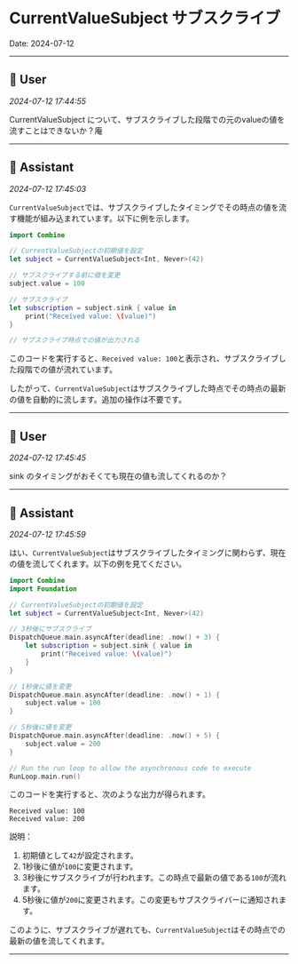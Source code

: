 # CurrentValueSubject サブスクライブ

Date: 2024-07-12

---

## 👤 User
*2024-07-12 17:44:55*

CurrentValueSubject について、サブスクライブした段階での元のvalueの値を流すことはできないか？庵

---

## 🤖 Assistant
*2024-07-12 17:45:03*

`CurrentValueSubject`では、サブスクライブしたタイミングでその時点の値を流す機能が組み込まれています。以下に例を示します。

```swift
import Combine

// CurrentValueSubjectの初期値を設定
let subject = CurrentValueSubject<Int, Never>(42)

// サブスクライブする前に値を変更
subject.value = 100

// サブスクライブ
let subscription = subject.sink { value in
    print("Received value: \(value)")
}

// サブスクライブ時点での値が出力される
```

このコードを実行すると、`Received value: 100`と表示され、サブスクライブした段階での値が流れています。

したがって、`CurrentValueSubject`はサブスクライブした時点でその時点の最新の値を自動的に流します。追加の操作は不要です。

---

## 👤 User
*2024-07-12 17:45:45*

sink のタイミングがおそくても現在の値も流してくれるのか？

---

## 🤖 Assistant
*2024-07-12 17:45:59*

はい、`CurrentValueSubject`はサブスクライブしたタイミングに関わらず、現在の値を流してくれます。以下の例を見てください。

```swift
import Combine
import Foundation

// CurrentValueSubjectの初期値を設定
let subject = CurrentValueSubject<Int, Never>(42)

// 3秒後にサブスクライブ
DispatchQueue.main.asyncAfter(deadline: .now() + 3) {
    let subscription = subject.sink { value in
        print("Received value: \(value)")
    }
}

// 1秒後に値を変更
DispatchQueue.main.asyncAfter(deadline: .now() + 1) {
    subject.value = 100
}

// 5秒後に値を変更
DispatchQueue.main.asyncAfter(deadline: .now() + 5) {
    subject.value = 200
}

// Run the run loop to allow the asynchronous code to execute
RunLoop.main.run()
```

このコードを実行すると、次のような出力が得られます。

```
Received value: 100
Received value: 200
```

説明：
1. 初期値として`42`が設定されます。
2. 1秒後に値が`100`に変更されます。
3. 3秒後にサブスクライブが行われます。この時点で最新の値である`100`が流れます。
4. 5秒後に値が`200`に変更されます。この変更もサブスクライバーに通知されます。

このように、サブスクライブが遅れても、`CurrentValueSubject`はその時点での最新の値を流してくれます。

---

